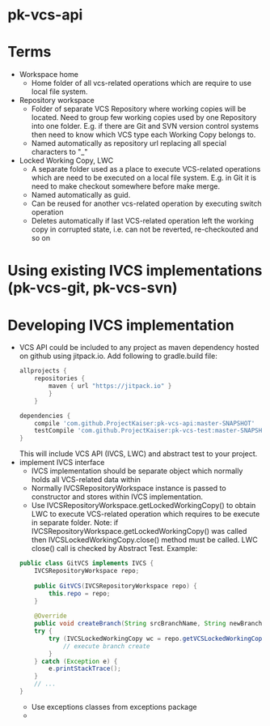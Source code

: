 # pk-vcs-api
# Terms
- Workspace home
	- Home folder of all vcs-related operations which are require to use local file system.
- Repository workspace
	- Folder of separate VCS Repository where working copies will be located. Need to group few working copies used by one Repository into one folder. E.g. if there are Git and SVN version control systems then need to know which VCS type each Working Copy belongs to. 
    - Named automatically as repository url replacing all special characters to "_"
- Locked Working Copy, LWC
	- A separate folder used as a place to execute VCS-related operations which are need to be executed on a local file system. E.g. in Git it is need to make checkout somewhere before make merge.
	- Named automatically as guid. 
	- Can be reused for another vcs-related operation by executing switch operation
	- Deletes automatically if last VCS-related operation left the working copy in corrupted state, i.e. can not be reverted, re-checkouted and so on
# Using existing IVCS implementations (pk-vcs-git, pk-vcs-svn)
# Developing IVCS implementation
- VCS API could be included to any project as maven dependency hosted on github using jitpack.io. Add following to gradle.build file:
	```gradle
	allprojects {
		repositories {
			maven { url "https://jitpack.io" }
			}
		}
	
	dependencies {
		compile 'com.github.ProjectKaiser:pk-vcs-api:master-SNAPSHOT'
		testCompile 'com.github.ProjectKaiser:pk-vcs-test:master-SNAPSHOT'
	}
	```
	This will include VCS API (IVCS, LWC) and abstract test to your project. 
- implement IVCS interface
	- IVCS implementation should be separate object which normally holds all VCS-related data within
	- Normally IVCSRepositoryWorkspace instance is passed to constructor and stores within IVCS implementation. 
	- Use IVCSRepositoryWorkspace.getLockedWorkingCopy() to obtain LWC to execute VCS-related operation which requires to be execute in separate folder. Note: if IVCSRepositoryWorkspace.getLockedWorkingCopy() was called then IVCSLockedWorkingCopy.close() method must be called. LWC close() call is checked by Abstract Test. Example:
	```java
	public class GitVCS implements IVCS {
		IVCSRepositoryWorkspace repo;
		
		public GitVCS(IVCSRepositoryWorkspace repo) {
			this.repo = repo;
		}
		
		@Override
		public void createBranch(String srcBranchName, String newBranchName, String commitMessage) {
		try {
			try (IVCSLockedWorkingCopy wc = repo.getVCSLockedWorkingCopy()) {
				// execute branch create
			}
		} catch (Exception e) {
			e.printStackTrace();
		}
		// ...
	} 
	```	
	- Use exceptions classes from exceptions package
	- 
	


    

    


